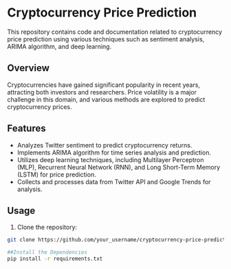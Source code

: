 # Cryptocurrency Price Prediction

This repository contains code and documentation related to cryptocurrency price prediction using various techniques such as sentiment analysis, ARIMA algorithm, and deep learning.

## Overview

Cryptocurrencies have gained significant popularity in recent years, attracting both investors and researchers. Price volatility is a major challenge in this domain, and various methods are explored to predict cryptocurrency prices.

## Features

- Analyzes Twitter sentiment to predict cryptocurrency returns.
- Implements ARIMA algorithm for time series analysis and prediction.
- Utilizes deep learning techniques, including Multilayer Perceptron (MLP), Recurrent Neural Network (RNN), and Long Short-Term Memory (LSTM) for price prediction.
- Collects and processes data from Twitter API and Google Trends for analysis.

## Usage

1. Clone the repository:

```bash
git clone https://github.com/your_username/cryptocurrency-price-prediction.git

##Install the Dependencies
pip install -r requirements.txt

